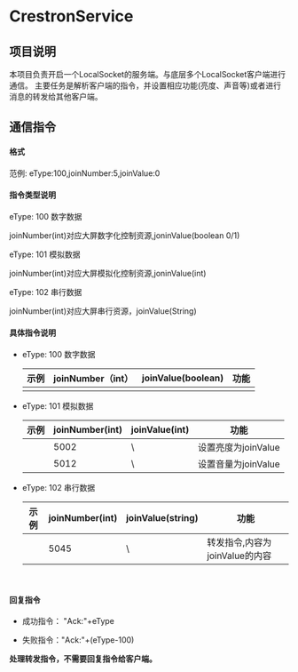 # CrestronService

## 项目说明

本项目负责开启一个LocalSocket的服务端。与底层多个LocalSocket客户端进行通信。
主要任务是解析客户端的指令，并设置相应功能(亮度、声音等)或者进行消息的转发给其他客户端。



## 通信指令



#### 格式

范例: eType:100,joinNumber:5,joinValue:0



#### 指令类型说明

eType: 100 数字数据 

joinNumber(int)对应大屏数字化控制资源,joninValue(boolean 0/1)

eType: 101 模拟数据 

joinNumber(int)对应大屏模拟化控制资源,joninValue(int)

eType: 102 串行数据        

 joinNumber(int)对应大屏串行资源，joinValue(String)



#### 具体指令说明

* eType: 100 数字数据 

  | 示例 | joinNumber（int） | joinValue(boolean) | 功能 |
  | ---- | ----------------- | ------------------ | ---- |
  |      |                   |                    |      |

* eType: 101 模拟数据 

  | 示例 | joinNumber(int) | joinValue(int) | 功能                |
  | ---- | --------------- | -------------- | ------------------- |
  |      | 5002            | \              | 设置亮度为joinValue |
  |      | 5012            | \              | 设置音量为joinValue |
  
* eType: 102 串行数据        

  | 示例 | joinNumber(int) | joinValue(string) | 功能                           |
  | ---- | --------------- | ----------------- | ------------------------------ |
  |      | 5045            | \                 | 转发指令,内容为joinValue的内容 |

​     

#### 回复指令

* 成功指令：  "Ack:"+eType

* 失败指令："Ack:"+(eType-100)

**处理转发指令，不需要回复指令给客户端。**